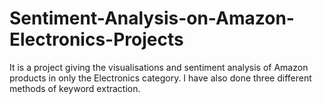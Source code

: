 # Sentiment-Analysis-on-Amazon-Electronics-Projects

It is a project giving the visualisations and sentiment analysis of Amazon products in only the Electronics category. I have also done three different methods of keyword extraction.
